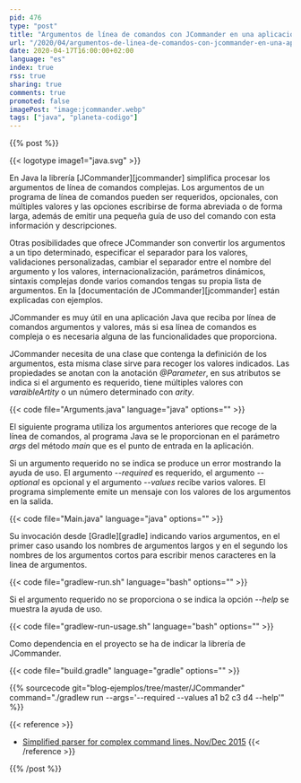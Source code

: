 ```yaml
---
pid: 476
type: "post"
title: "Argumentos de línea de comandos con JCommander en una aplicación Java"
url: "/2020/04/argumentos-de-linea-de-comandos-con-jcommander-en-una-aplicacion-java/"
date: 2020-04-17T16:00:00+02:00
language: "es"
index: true
rss: true
sharing: true
comments: true
promoted: false
imagePost: "image:jcommander.webp"
tags: ["java", "planeta-codigo"]
---
```


{{% post %}}

{{< logotype image1="java.svg" >}}

En Java la librería [JCommander][jcommander] simplifica procesar los argumentos de línea de comandos complejas. Los argumentos de un programa de línea de comandos pueden ser requeridos, opcionales, con múltiples valores y las opciones escribirse de forma abreviada o de forma larga, además de emitir una pequeña guía de uso del comando con esta información y descripciones.

Otras posibilidades que ofrece JCommander son convertir los argumentos a un tipo determinado, especificar el separador para los valores, validaciones personalizadas, cambiar el separador entre el nombre del argumento y los valores, internacionalización, parámetros dinámicos, sintaxis complejas donde varios comandos tengas su propia lista de argumentos. En la [documentación de JCommander][jcommander] están explicadas con ejemplos.

JCommander es muy útil en una aplicación Java que reciba por línea de comandos argumentos y valores, más si esa línea de comandos es compleja o es necesaria alguna de las funcionalidades que proporciona.

JCommander necesita de una clase que contenga la definición de los argumentos, esta misma clase sirve para recoger los valores indicados. Las propiedades se anotan con la anotación _@Parameter_, en sus atributos se indica si el argumento es requerido, tiene múltiples valores con _varaibleArtity_ o un número determinado con _arity_.

{{< code file="Arguments.java" language="java" options="" >}}

El siguiente programa utiliza los argumentos anteriores que recoge de la línea de comandos, al programa Java se le proporcionan en el parámetro _args_ del método _main_ que es el punto de entrada en la aplicación.

Si un argumento requerido no se indica se produce un error mostrando la ayuda de uso. El argumento _\-\-required_ es requerido, el argumento _\-\-optional_ es opcional y el argumento _\-\-values_ recibe varios valores. El programa simplemente emite un mensaje con los valores de los argumentos en la salida.

{{< code file="Main.java" language="java" options="" >}}

Su invocación desde [Gradle][gradle] indicando varios argumentos, en el primer caso usando los nombres de argumentos largos y en el segundo los nombres de los argumentos cortos para escribir menos caracteres en la linea de argumentos.

{{< code file="gradlew-run.sh" language="bash" options="" >}}

Si el argumento requerido no se proporciona o se indica la opción _\-\-help_ se muestra la ayuda de uso.

{{< code file="gradlew-run-usage.sh" language="bash" options="" >}}

Como dependencia en el proyecto se ha de indicar la librería de JCommander.

{{< code file="build.gradle" language="gradle" options="" >}}

{{% sourcecode git="blog-ejemplos/tree/master/JCommander" command="./gradlew run --args='--required --values a1 b2 c3 d4 --help'" %}}

{{< reference >}}
* [Simplified parser for complex command lines. Nov/Dec 2015](http://www.javamagazine.mozaicreader.com/NovDec2015#&pageSet=13&page=0&contentItem=0)
{{< /reference >}}

{{% /post %}}
